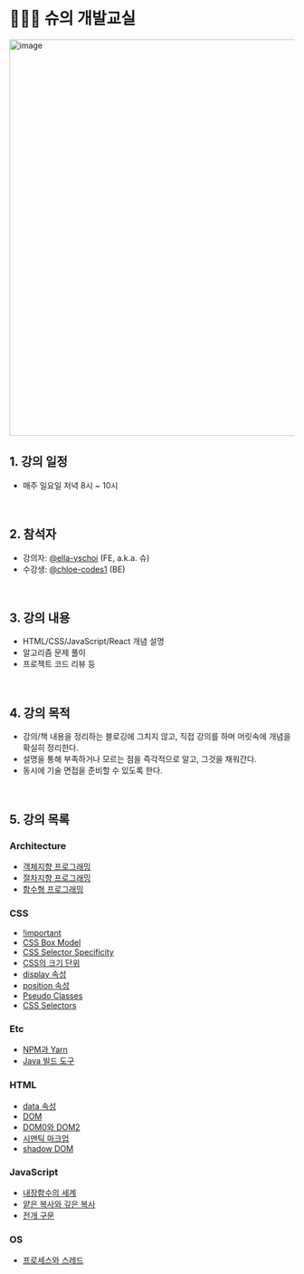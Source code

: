 # 👩🏻‍🏫 슈의 개발교실

<p align="left" width="100%"><img width="700" alt="image" src="https://github.com/ella-yschoi/TIL/assets/123397411/32d2cb31-8231-45cb-9df4-37dca40b3284">

<br/>

## 1. 강의 일정

- 매주 일요일 저녁 8시 ~ 10시

<br/>

## 2. 참석자

- 강의자: [@ella-yschoi](https://github.com/ella-yschoi) (FE, a.k.a. 슈)
- 수강생: [@chloe-codes1](https://github.com/chloe-codes1) (BE)

<br/>

## 3. 강의 내용

- HTML/CSS/JavaScript/React 개념 설명
- 알고리즘 문제 풀이
- 프로젝트 코드 리뷰 등

<br/>

## 4. 강의 목적

- 강의/책 내용을 정리하는 블로깅에 그치지 않고, 직접 강의를 하며 머릿속에 개념을 확실히 정리한다.
- 설명을 통해 부족하거나 모르는 점을 즉각적으로 알고, 그것을 채워간다.
- 동시에 기술 면접을 준비할 수 있도록 한다.

<br/>

## 5. 강의 목록

### Architecture

- [객체지향 프로그래밍](/Architecture/객체지향_프로그래밍.md)
- [절차지향 프로그래밍](/Architecture/절차지향_프로그래밍.md)
- [함수형 프로그래밍](/Architecture/함수형_프로그래밍.md)

### CSS

- [!important](/CSS/!important.md)
- [CSS Box Model](/CSS/CSS_box_model.md)
- [CSS Selector Specificity](/CSS/CSS_selector_specificity.md)
- [CSS의 크기 단위](/CSS/CSS_크기_단위.md)
- [display 속성](/CSS/display.md)
- [position 속성](/CSS/position.md)
- [Pseudo Classes](/CSS/pseudo_classes.md)
- [CSS Selectors](/CSS/selectors.md)

### Etc

- [NPM과 Yarn](/Etc/NPM_vs_Yarn.md)
- [Java 빌드 도구](/Etc/빌드_도구_Java.md)

### HTML

- [data 속성](/HTML/data_속성.md)
- [DOM](/HTML/DOM.md)
- [DOM0와 DOM2](/HTML/DOM0_DOM2.md)
- [시맨틱 마크업](/HTML/semantic.md)
- [shadow DOM](/HTML/shadow_DOM.md)

### JavaScript

- [내장함수의 세계](/JavaScript/내장함수.md)
- [얕은 복사와 깊은 복사](/JavaScript/얕은복사_깊은복사.md)
- [전개 구문](/JavaScript/전개구문.md)

### OS

- [프로세스와 스레드](/OS/프로세스_스레드.md)
